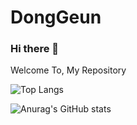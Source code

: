 <h1>DongGeun</h1>

### Hi there 👋

Welcome To, My Repository


![Top Langs](https://github-readme-stats.vercel.app/api/top-langs/?username=DongGeun2&hide=python&layout=compact)

![Anurag's GitHub stats](https://github-readme-stats.vercel.app/api?username=DongGeun2&count_private=true&include_all_commits=false&show_icons=true&theme=react&hide_border=true&hide_title=true) 

